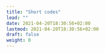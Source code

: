 ```yaml
---
title: "Short codes"
lead: ""
date: 2021-04-20T18:30:56+02:00
lastmod: 2021-04-20T18:30:56+02:00
draft: false
weight: 0
---
```

